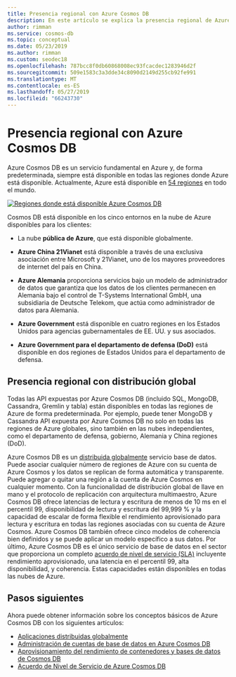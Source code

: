 ```yaml
---
title: Presencia regional con Azure Cosmos DB
description: En este artículo se explica la presencia regional de Azure Cosmos DB y los distintos entornos en la nube.
author: rimman
ms.service: cosmos-db
ms.topic: conceptual
ms.date: 05/23/2019
ms.author: rimman
ms.custom: seodec18
ms.openlocfilehash: 787bcc8f0db60868008ec93fcacdec1283946d2f
ms.sourcegitcommit: 509e1583c3a3dde34c8090d2149d255cb92fe991
ms.translationtype: MT
ms.contentlocale: es-ES
ms.lasthandoff: 05/27/2019
ms.locfileid: "66243730"
---
```

# <a name="regional-presence-with-azure-cosmos-db"></a>Presencia regional con Azure Cosmos DB

Azure Cosmos DB es un servicio fundamental en Azure y, de forma predeterminada, siempre está disponible en todas las regiones donde Azure está disponible. Actualmente, Azure está disponible en [54 regiones](https://azure.microsoft.com/global-infrastructure/regions/) en todo el mundo. 

[![Regiones donde está disponible Azure Cosmos DB](./media/regional-presence/regional-presence.png)](./media/regional-presence/regional-presence.png#lightbox)

Cosmos DB está disponible en los cinco entornos en la nube de Azure disponibles para los clientes:

* La nube **pública de Azure**, que está disponible globalmente.

* **Azure China 21Vianet** está disponible a través de una exclusiva asociación entre Microsoft y 21Vianet, uno de los mayores proveedores de internet del país en China.

* **Azure Alemania** proporciona servicios bajo un modelo de administrador de datos que garantiza que los datos de los clientes permanecen en Alemania bajo el control de T-Systems International GmbH, una subsidiaria de Deutsche Telekom, que actúa como administrador de datos para Alemania.

* **Azure Government** está disponible en cuatro regiones en los Estados Unidos para agencias gubernamentales de EE. UU. y sus asociados. 

* **Azure Government para el departamento de defensa (DoD)** está disponible en dos regiones de Estados Unidos para el departamento de defensa.

## <a name="regional-presence-with-global-distribution"></a>Presencia regional con distribución global

Todas las API expuestas por Azure Cosmos DB (incluido SQL, MongoDB, Cassandra, Gremlin y tabla) están disponibles en todas las regiones de Azure de forma predeterminada. Por ejemplo, puede tener MongoDB y Cassandra API expuesta por Azure Cosmos DB no solo en todas las regiones de Azure globales, sino también en las nubes independientes, como el departamento de defensa, gobierno, Alemania y China regiones (DoD).

Azure Cosmos DB es un [distribuida globalmente](distribute-data-globally.md) servicio base de datos. Puede asociar cualquier número de regiones de Azure con su cuenta de Azure Cosmos y los datos se replican de forma automática y transparente. Puede agregar o quitar una región a la cuenta de Azure Cosmos en cualquier momento. Con la funcionalidad de distribución global de llave en mano y el protocolo de replicación con arquitectura multimaestro, Azure Cosmos DB ofrece latencias de lectura y escritura de menos de 10 ms en el percentil 99, disponibilidad de lectura y escritura del 99,999 % y la capacidad de escalar de forma flexible el rendimiento aprovisionado para lectura y escritura en todas las regiones asociadas con su cuenta de Azure Cosmos. Azure Cosmos DB también ofrece cinco modelos de coherencia bien definidos y se puede aplicar un modelo específico a sus datos. Por último, Azure Cosmos DB es el único servicio de base de datos en el sector que proporciona un completo [acuerdo de nivel de servicio (SLA)](https://azure.microsoft.com/support/legal/sla/cosmos-db/v1_2/) incluyente rendimiento aprovisionado, una latencia en el percentil 99, alta disponibilidad, y coherencia. Estas capacidades están disponibles en todas las nubes de Azure.

## <a name="next-steps"></a>Pasos siguientes

Ahora puede obtener información sobre los conceptos básicos de Azure Cosmos DB con los siguientes artículos:

* [Aplicaciones distribuidas globalmente](distribute-data-globally.md)
* [Administración de cuentas de base de datos en Azure Cosmos DB](manage-account.md)
* [Aprovisionamiento del rendimiento de contenedores y bases de datos de Cosmos DB](set-throughput.md)
* [Acuerdo de Nivel de Servicio de Azure Cosmos DB](https://azure.microsoft.com/support/legal/sla/cosmos-db/v1_2/)
